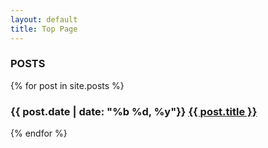 ```yaml
---
layout: default
title: Top Page
---
```


<main>
  <h3>POSTS</h3>
  {% for post in site.posts %}
    <aside>
      <h3>
        <span>{{ post.date | date: "%b %d, %y"}}</span>
        <a href="{{ site.baseurl }}{{ post.url }}">{{ post.title }}</a>
      </h3>
    </aside>  
  {% endfor %}
</main>